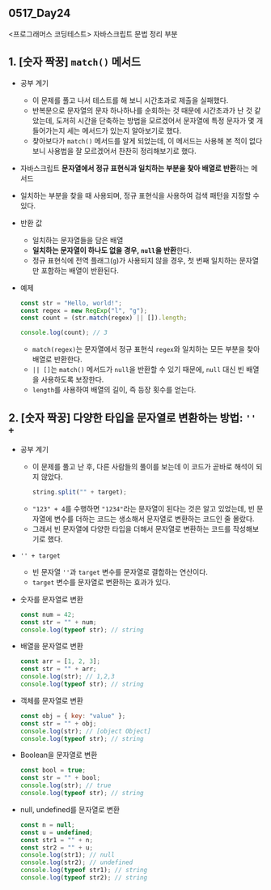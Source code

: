## 0517_Day24

<프로그래머스 코딩테스트> 자바스크립트 문법 정리 부분

## 1. [숫자 짝꿍] `match()` 메서드

- 공부 계기

  - 이 문제를 풀고 나서 테스트를 해 보니 시간초과로 제출을 실패했다.
  - 반복문으로 문자열의 문자 하나하나를 순회하는 것 때문에 시간초과가 난 것 같았는데, 도저히 시간을 단축하는 방법을 모르겠어서 문자열에 특정 문자가 몇 개 들어가는지 세는 메서드가 있는지 알아보기로 했다.
  - 찾아보다가 `match()` 메서드를 알게 되었는데, 이 메서드는 사용해 본 적이 없다 보니 사용법을 잘 모르겠어서 찬찬히 정리해보기로 했다.

- 자바스크립트 **문자열에서 정규 표현식과 일치하는 부분을 찾아 배열로 반환**하는 메서드

- 일치하는 부분을 찾을 때 사용되며, 정규 표현식을 사용하여 검색 패턴을 지정할 수 있다.

- 반환 값

  - 일치하는 문자열들을 담은 배열
  - **일치하는 문자열이 하나도 없을 경우, `null`을 반환**한다.
  - 정규 표현식에 전역 플래그(`g`)가 사용되지 않을 경우, 첫 번째 일치하는 문자열만 포함하는 배열이 반환된다.

- 예제

  ```javascript
  const str = "Hello, world!";
  const regex = new RegExp("l", "g");
  const count = (str.match(regex) || []).length;

  console.log(count); // 3
  ```

  - `match(regex)`는 문자열에서 정규 표현식 `regex`와 일치하는 모든 부분을 찾아 배열로 반환한다.
  - `|| []`는 `match()` 메서드가 `null`을 반환할 수 있기 때문에, `null` 대신 빈 배열을 사용하도록 보장한다.
  - `length`를 사용하여 배열의 길이, 즉 등장 횟수를 얻는다.

## 2. [숫자 짝꿍] 다양한 타입을 문자열로 변환하는 방법: `'' +`

- 공부 계기

  - 이 문제를 풀고 난 후, 다른 사람들의 풀이를 보는데 이 코드가 곧바로 해석이 되지 않았다.
    ```javascript
    string.split("" + target);
    ```
  - `"123" + 4`를 수행하면 `"1234"`라는 문자열이 된다는 것은 알고 있었는데, 빈 문자열에 변수를 더하는 코드는 생소해서 문자열로 변환하는 코드인 줄 몰랐다.
  - 그래서 빈 문자열에 다양한 타입을 더해서 문자열로 변환하는 코드를 작성해보기로 했다.

- `'' + target`

  - 빈 문자열 `''`과 `target` 변수를 문자열로 결합하는 연산이다.
  - `target` 변수를 문자열로 변환하는 효과가 있다.

- 숫자를 문자열로 변환

  ```javascript
  const num = 42;
  const str = "" + num;
  console.log(typeof str); // string
  ```

- 배열을 문자열로 변환

  ```javascript
  const arr = [1, 2, 3];
  const str = "" + arr;
  console.log(str); // 1,2,3
  console.log(typeof str); // string
  ```

- 객체를 문자열로 변환

  ```javascript
  const obj = { key: "value" };
  const str = "" + obj;
  console.log(str); // [object Object]
  console.log(typeof str); // string
  ```

- Boolean을 문자열로 변환

  ```javascript
  const bool = true;
  const str = "" + bool;
  console.log(str); // true
  console.log(typeof str); // string
  ```

- null, undefined를 문자열로 변환

  ```javascript
  const n = null;
  const u = undefined;
  const str1 = "" + n;
  const str2 = "" + u;
  console.log(str1); // null
  console.log(str2); // undefined
  console.log(typeof str1); // string
  console.log(typeof str2); // string
  ```
